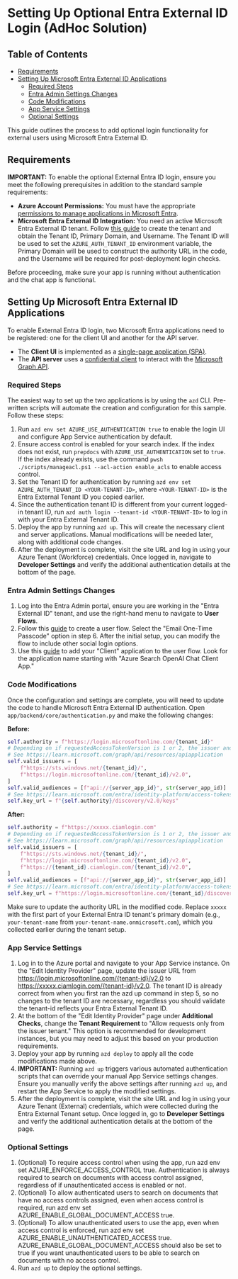 # Setting Up Optional Entra External ID Login (AdHoc Solution)

## Table of Contents

- [Requirements](#requirements)
- [Setting Up Microsoft Entra External ID Applications](#setting-up-microsoft-entra-external-id-applications)
  - [Required Steps](#required-steps)
  - [Entra Admin Settings Changes](#entra-admin-settings-changes)
  - [Code Modifications](#code-modifications)
  - [App Service Settings](#app-service-settings)
  - [Optional Settings](#optional-settings)

This guide outlines the process to add optional login functionality for external users using Microsoft Entra External ID.

## Requirements

**IMPORTANT:** To enable the optional External Entra ID login, ensure you meet the following prerequisites in addition to the standard sample requirements:

- **Azure Account Permissions:** You must have the appropriate [permissions to manage applications in Microsoft Entra](https://learn.microsoft.com/entra/identity/role-based-access-control/permissions-reference#cloud-application-administrator).
- **Microsoft Entra External ID Integration:** You need an active Microsoft Entra External ID tenant. Follow [this guide](https://learn.microsoft.com/en-us/entra/external-id/customers/how-to-create-external-tenant-portal) to create the tenant and obtain the Tenant ID, Primary Domain, and Username. The Tenant ID will be used to set the `AZURE_AUTH_TENANT_ID` environment variable, the Primary Domain will be used to construct the authority URL in the code, and the Username will be required for post-deployment login checks.

Before proceeding, make sure your app is running without authentication and the chat app is functional.

## Setting Up Microsoft Entra External ID Applications

To enable External Entra ID login, two Microsoft Entra applications need to be registered: one for the client UI and another for the API server.

- The **Client UI** is implemented as a [single-page application (SPA)](https://learn.microsoft.com/entra/identity-platform/scenario-spa-app-registration).
- The **API server** uses a [confidential client](https://learn.microsoft.com/entra/identity-platform/msal-client-applications) to interact with the [Microsoft Graph API](https://learn.microsoft.com/graph/use-the-api).

### Required Steps

The easiest way to set up the two applications is by using the `azd` CLI. Pre-written scripts will automate the creation and configuration for this sample. Follow these steps:

1. Run `azd env set AZURE_USE_AUTHENTICATION true` to enable the login UI and configure App Service authentication by default.
2. Ensure access control is enabled for your search index. If the index does not exist, run `prepdocs` with `AZURE_USE_AUTHENTICATION` set to `true`. If the index already exists, use the command `pwsh ./scripts/manageacl.ps1 --acl-action enable_acls` to enable access control.
3. Set the Tenant ID for authentication by running `azd env set AZURE_AUTH_TENANT_ID <YOUR-TENANT-ID>`, where `<YOUR-TENANT-ID>` is the Entra External Tenant ID you copied earlier.
4. Since the authentication tenant ID is different from your current logged-in tenant ID, run `azd auth login --tenant-id <YOUR-TENANT-ID>` to log in with your Entra External Tenant ID.
5. Deploy the app by running `azd up`. This will create the necessary client and server applications. Manual modifications will be needed later, along with additional code changes.
6. After the deployment is complete, visit the site URL and log in using your Azure Tenant (Workforce) credentials. Once logged in, navigate to **Developer Settings** and verify the additional authentication details at the bottom of the page.

### Entra Admin Settings Changes

1. Log into the Entra Admin portal, ensure you are working in the "Entra External ID" tenant, and use the right-hand menu to navigate to **User Flows**.
2. Follow this [guide](https://learn.microsoft.com/en-us/entra/external-id/customers/how-to-user-flow-sign-up-sign-in-customers) to create a user flow. Select the "Email One-Time Passcode" option in step 6. After the initial setup, you can modify the flow to include other social login options.
3. Use this [guide](https://learn.microsoft.com/en-us/entra/external-id/customers/how-to-user-flow-add-application) to add your "Client" application to the user flow. Look for the application name starting with "Azure Search OpenAI Chat Client App."

### Code Modifications

Once the configuration and settings are complete, you will need to update the code to handle Microsoft Entra External ID authentication. Open `app/backend/core/authentication.py` and make the following changes:

**Before:**
```python
self.authority = f"https://login.microsoftonline.com/{tenant_id}"
# Depending on if requestedAccessTokenVersion is 1 or 2, the issuer and audience of the token may be different
# See https://learn.microsoft.com/graph/api/resources/apiapplication
self.valid_issuers = [
    f"https://sts.windows.net/{tenant_id}/",
    f"https://login.microsoftonline.com/{tenant_id}/v2.0",
]
self.valid_audiences = [f"api://{server_app_id}", str(server_app_id)]
# See https://learn.microsoft.com/entra/identity-platform/access-tokens#validate-the-issuer for more information on token validation
self.key_url = f"{self.authority}/discovery/v2.0/keys"
```
**After:**
```python
self.authority = f"https://xxxxx.ciamlogin.com"
# Depending on if requestedAccessTokenVersion is 1 or 2, the issuer and audience of the token may be different
# See https://learn.microsoft.com/graph/api/resources/apiapplication
self.valid_issuers = [
    f"https://sts.windows.net/{tenant_id}/",
    f"https://login.microsoftonline.com/{tenant_id}/v2.0",
    f"https://{tenant_id}.ciamlogin.com/{tenant_id}/v2.0",
]
self.valid_audiences = [f"api://{server_app_id}", str(server_app_id)]
# See https://learn.microsoft.com/entra/identity-platform/access-tokens#validate-the-issuer for more information on token validation
self.key_url = f"https://login.microsoftonline.com/{tenant_id}/discovery/v2.0/keys"
```
Make sure to update the authority URL in the modified code. Replace `xxxxx` with the first part of your External Entra ID tenant's primary domain (e.g., `your-tenant-name` from `your-tenant-name.onmicrosoft.com`), which you collected earlier during the tenant setup. 

### App Service Settings
1. Log in to the Azure portal and navigate to your App Service instance. On the "Edit Identity Provider" page, update the issuer URL from https://login.microsoftonline.com/{tenant-id}/v2.0 to https://xxxxx.ciamlogin.com/{tenant-id}/v2.0. The tenant ID is already correct from when you first ran the azd up command in step 5, so no changes to the tenant ID are necessary, regardless you should validate the tenant-id reflects your Entra External Tenant ID.
2. At the bottom of the "Edit Identity Provider" page under **Additional Checks**, change the **Tenant Requirement** to "Allow requests only from the issuer tenant." This option is recommended for development instances, but you may need to adjust this based on your production requirements.
3. Deploy your app by running `azd deploy` to apply all the code modifications made above.
4. **IMPORTANT:** Running `azd up` triggers various automated authentication scripts that can override your manual App Service settings changes. Ensure you manually verify the above settings after running `azd up`, and restart the App Service to apply the modified settings.
5. After the deployment is complete, visit the site URL and log in using your Azure Tenant (External) credentials, which were collected during the Entra External Tenant setup. Once logged in, go to **Developer Settings** and verify the additional authentication details at the bottom of the page.

### Optional Settings
1. (Optional) To require access control when using the app, run azd env set AZURE_ENFORCE_ACCESS_CONTROL true. Authentication is always required to search on documents with access control assigned, regardless of if unauthenticated access is enabled or not.
2. (Optional) To allow authenticated users to search on documents that have no access controls assigned, even when access control is required, run azd env set AZURE_ENABLE_GLOBAL_DOCUMENT_ACCESS true.
3. (Optional) To allow unauthenticated users to use the app, even when access control is enforced, run azd env set AZURE_ENABLE_UNAUTHENTICATED_ACCESS true. AZURE_ENABLE_GLOBAL_DOCUMENT_ACCESS should also be set to true if you want unauthenticated users to be able to search on documents with no access control.
4. Run `azd up` to deploy the optional settings.
